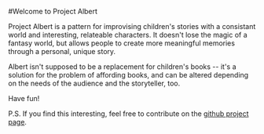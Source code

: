 #Welcome to Project Albert

Project Albert is a pattern for improvising children's stories with a consistant world and interesting, relateable characters. It doesn't lose the magic of a fantasy world, but allows people to create more meaningful memories through a personal, unique story. 

Albert isn't supposed to be a replacement for children's books -- it's a solution for the problem of affording books, and can be altered depending on the needs of the audience and the storyteller, too. 

Have fun! 

P.S. If you find this interesting, feel free to contribute on the <a href="{{ site.github.url }}">github project page</a>.

